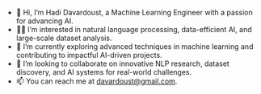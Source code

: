 - 👋 Hi, I’m Hadi Davardoust, a Machine Learning Engineer with a passion for advancing AI.
- 👨‍💻 I’m interested in natural language processing, data-efficient AI, and large-scale dataset analysis.
- 🌱 I’m currently exploring advanced techniques in machine learning and contributing to impactful AI-driven projects.
- 👀 I’m looking to collaborate on innovative NLP research, dataset discovery, and AI systems for real-world challenges.
- 📫 You can reach me at davardoust@gmail.com.
